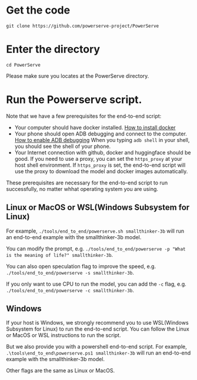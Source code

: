 # Get the code

`git clone https://github.com/powerserve-project/PowerServe`

# Enter the directory

`cd PowerServe`

Please make sure you locates at the PowerServe directory.

# Run the Powerserve script.

Note that we have a few prerequisites for the end-to-end script:
- Your computer should have docker installed. [How to install docker](https://docs.docker.com/get-started/get-docker/)
- Your phone should open ADB debugging and connect to the computer. [How to enable ADB debugging](https://developer.android.google.cn/tools/adb) When you typing `adb shell` in your shell, you should see the shell of your phone.
- Your Internet connection with github, docker and huggingface should be good. If you need to use a proxy, you can set the `https_proxy` at your host shell environment. If `https_proxy` is set, the end-to-end script will use the proxy to download the model and docker images automatically.

These prerequisites are necessary for the end-to-end script to run successfully, no matter whhat operating system you are using.

## Linux or MacOS or WSL(Windows Subsystem for Linux)

For example, `./tools/end_to_end/powerserve.sh smallthinker-3b` will run an end-to-end example with the smallthinker-3b model.

You can modify the prompt, e.g. `./tools/end_to_end/powerserve -p "What is the meaning of life?" smallthinker-3b`.

You can also open speculation flag to improve the speed, e.g. `./tools/end_to_end/powerserve -s smallthinker-3b`.

If you only want to use CPU to run the model, you can add the `-c` flag, e.g. `./tools/end_to_end/powerserve -c smallthinker-3b`.

## Windows

If your host is Windows, we strongly recommend you to use WSL(Windows Subsystem for Linux) to run the end-to-end script. You can follow the Linux or MacOS or WSL instructions to run the script.

But we also provide you with a powershell end-to-end script. For example, `.\tools\end_to_end\powerserve.ps1 smallthinker-3b` will run an end-to-end example with the smallthinker-3b model.

Other flags are the same as Linux or MacOS.